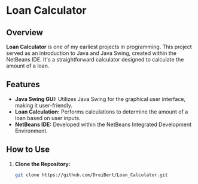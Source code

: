 # Loan Calculator

## Overview

**Loan Calculator** is one of my earliest projects in programming. This project served as an introduction to Java and Java Swing, created within the NetBeans IDE. It's a straightforward calculator designed to calculate the amount of a loan.

## Features

- **Java Swing GUI:** Utilizes Java Swing for the graphical user interface, making it user-friendly.
- **Loan Calculation:** Performs calculations to determine the amount of a loan based on user inputs.
- **NetBeans IDE:** Developed within the NetBeans Integrated Development Environment.

## How to Use

1. **Clone the Repository:**
   ```bash
   git clone https://github.com/DreiBert/Loan_Calculator.git

